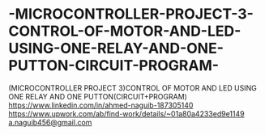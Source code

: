 # -MICROCONTROLLER-PROJECT-3-CONTROL-OF-MOTOR-AND-LED-USING-ONE-RELAY-AND-ONE-PUTTON-CIRCUIT-PROGRAM-
(MICROCONTROLLER PROJECT 3)CONTROL OF MOTOR AND LED USING ONE RELAY AND ONE PUTTON(CIRCUIT+PROGRAM)
https://www.linkedin.com/in/ahmed-naguib-187305140
https://www.upwork.com/ab/find-work/details/~01a80a4233ed9e1149
a.naguib456@gmail.com
